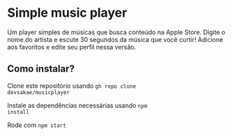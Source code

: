 # Simple music player
Um player simples de músicas que busca conteúdo na Apple Store. Digite o nome do artista e escute 30 segundos da música que você curtir! Adicione aos favoritos e edite seu perfil nessa versão.

## Como instalar?
Clone este repositório usando <code>gh repo clone devsakae/musicplayer</code>

Instale as dependências necessárias usando <code>npm install</code>

Rode com <code>npm start</code>